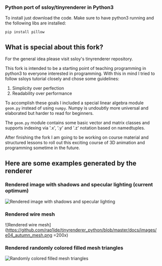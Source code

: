 ### Python port of ssloy/tinyrenderer in Python3

To install just download the code. 
Make sure to have python3 running and the following libs are installed:

`pip install pillow`

## What is special about this fork?

For the general idea please visit ssloy's tinyrenderer repository.

This fork is intended to be a starting point of teaching programming in python3 to everyone interested in programming.
With this in mind I tried to follow ssloys tutorial closely and chose some guidelines:

1. Simplicity over perfection
1. Readability over performance

To accomplish these goals I included a special linear algebra module `geom.py` instead of using `numpy`. 
Numpy is undoubtly more universal and elaborated but harder to read for beginners.

The `geom.py` module contains some basic vector and matrix classes and supports indexing via '.x', '.y' and '.z' notation based on namedtuples.

After finishing the fork I am going to be working on course material and structured lessons to roll out this exciting course of 3D animation and programming sometime in the future.

## Here are some examples generated by the renderer

### Rendered image with shadows and specular lighting (current optimum)
![Rendered image with shadows and specular lighting](https://github.com/rap1ide/tinyrenderer_python/blob/master/docs/images/shadow_shade.png?raw=true)

### Rendered wire mesh
![Rendered wire mesh](https://github.com/rap1ide/tinyrenderer_python/blob/master/docs/images/e04_autumn_mesh.png =200x)

### Rendered randomly colored filled mesh triangles
![Randomly colored filled mesh triangles](https://github.com/rap1ide/tinyrenderer_python/blob/master/docs/images/e06_autumn_filled.png?raw=true)
